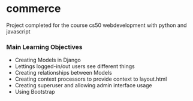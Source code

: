 # commerce
Project completed for the course cs50 webdevelopment with python and javascript

### Main Learning Objectives
* Creating Models in Django
* Lettings logged-in/out users see different things
* Creating relationships between Models
* Creating context processors to provide context to layout.html
* Creating superuser and allowing admin interface usage
* Using Bootstrap
